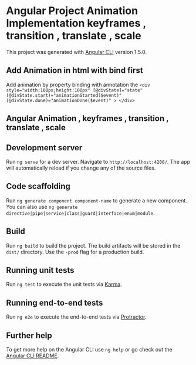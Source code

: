 # Angular Project Animation Implementation  keyframes , transition , translate , scale

This project was generated with [Angular CLI](https://github.com/angular/angular-cli) version 1.5.0.

## Add Animation in html with bind first 
Add animation by property binding with annotation the
 `<div style="width:100px;height:100px"
       [@divState]="state"
       (@divState.start)="animationStarted($event)"
       (@divState.done)="animationDone($event)"
       >
       </div>`

## Angular Animation , keyframes , transition , translate , scale 





## Development server

Run `ng serve` for a dev server. Navigate to `http://localhost:4200/`. The app will automatically reload if you change any of the source files.

## Code scaffolding

Run `ng generate component component-name` to generate a new component. You can also use `ng generate directive|pipe|service|class|guard|interface|enum|module`.

## Build

Run `ng build` to build the project. The build artifacts will be stored in the `dist/` directory. Use the `-prod` flag for a production build.

## Running unit tests

Run `ng test` to execute the unit tests via [Karma](https://karma-runner.github.io).

## Running end-to-end tests

Run `ng e2e` to execute the end-to-end tests via [Protractor](http://www.protractortest.org/).

## Further help

To get more help on the Angular CLI use `ng help` or go check out the [Angular CLI README](https://github.com/angular/angular-cli/blob/master/README.md).
